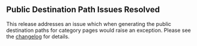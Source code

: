 <!--
template: articlepage
title: Trio v0.0.5 | Trio Blog
appendToTarget: true
category: releases
tag: v0.0.5
articleTitle: Trio v0.0.5
activeHeaderItem: 3
-->
## Public Destination Path Issues Resolved

This release addresses an issue which when generating the public destination paths for category pages would raise an exception. Please see the <a target="_blank" href="https://github.com/4awpawz/trio/tree/master#v005">changelog</a> for details.
<!-- end -->